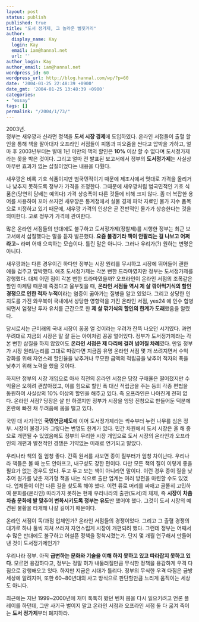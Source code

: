 ```yaml
---
layout: post
status: publish
published: true
title: "도서 정가제, 그 놀라운 뻘짓거리"
author:
  display_name: Kay
  login: Kay
  email: iam@hannal.net
  url: ''
author_login: Kay
author_email: iam@hannal.net
wordpress_id: 60
wordpress_url: http://blog.hannal.com/wp/?p=60
date: '2004-01-25 22:48:39 +0900'
date_gmt: '2004-01-25 13:48:39 +0900'
categories:
- "essay"
tags: []
permalink: "/2004/1/73/"
---
```

<p>2003년.<br />
정부는 새우깡과 신라면 정책을 <strong>도서 시장 경제</strong>에 도입하였다. 온라인 서점들이 출혈 할인을 통해 책을 팔아대자 오프라인 서점들이 피똥과 피오줌을 싼다고 압박을 가하고, 얼마 후 2003년부터는 발매 1년 미만의 책의 할인은 <strong>10%</strong> 이상 할 수 없다며 도서정가제라는 못을 박은 것이다. 그리고 얼마 전 발표된 보고서에서 정부의 <strong>도서정가제</strong>는 사실상 아무런 효과가 없는 삽질이었다는 내용을 다뤘다.</p>
<p>새우깡은 비록 기호 식품이지만 범국민적이기 때문에 제조사에서 멋대로 가격을 올리거나 낮추지 못하도록 정부가 가격을 조정한다. 그때문에 새우깡처럼 범국민적인 기호 식품은(당연히 담배는 예외다) 가격 상승폭이 다른 것들에 비해 크지 않다. 좀 더 복잡한 용어를 사용하여 꼬아 쓰자면 새우깡은 통계청에서 실물 경제 파악 자료인 물가 지수 품목으로 지정하고 있기 때문에, 새우깡 가격의 인상은 곧 전반적인 물가가 상승한다는 것을 의미한다. 고로 정부가 가격에 관여한다.</p>
<p>많은 온라인 서점들의 반대에도 불구하고 도서정가제(정찰제)를 시행한 정부는 최근 보고서에서 삽질했다는 말을 듣자 발끈했다. <strong>요즘 불경기라 책이 안팔리는 걸 나보고 어쩌라고~</strong> 라며 어깨 으쓱하는 모습이다. 틀린 말은 아니다. 그러나 우리가(?) 원하는 변명은 아니다.</p>
<p>새우깡과는 다른 경우이긴 하다만 정부는 시장 원리를 무시하고 시장에 뛰어들어 괜한 애들 겁주고 압박했다. 애초 도서정가제는 각본 뻔한 드라마였지만 정부는 도서정가제를 강행했다. 대체 어떤 점이 각본 뻔한 드라마였을까? 오프라인이 온라인 서점의 조폭같은 할인 마케팅 때문에 죽겠다고 울부짖을 때, <strong>온라인 서점들 역시 제 살 깎아먹기식의 할인 경쟁으로 인한 적자 누적</strong>이라는 염증이 곪아가는 질병을 알고 있었다. 그리고 상당한 인지도를 가진 와우북이 국내에서 상당한 영향력을 가진 온라인 서점, yes24 에 인수 합병 되면서 엄청난 투자 유치를 근간으로 한 <strong>제 살 깎기식의 할인의 한계가 도래</strong>했음을 알렸다.</p>
<p>당시로서는 근미래의 국내 시장이 꽁꽁 얼 것이라는 우려가 잔뜩 나오던 시기였다. 과연 우려대로 지금의 시장은 말 잘 듣는 아이처럼 꽁꽁 얼어있다. 정부가 도서정가제라는 각본 뻔한 삽질을 하지 않았어도 <strong>온라인 서점은 제 다리에 걸려 넘어질 차례</strong>였다. 만일 정부가 시장 원리/논리를 그대로 따랐다면 지금쯤 유명 온라인 서점 몇 개 쓰려지면서 수익 강화를 위해 자연스레 할인율을 낮추거나 무모한 금액의 적립금을 낮추어 적자의 폭을 낮추기 위해 노력을 했을 것이다.</p>
<p>하지만 정부의 시장 개입으로 아사 직전의 온라인 서점은 당장 구매율은 떨어졌지만 수익율은 오히려 괜찮아졌고, 이를 힘으로 할인 폭 대신 적립금을 주는 등의 각종 편법을 동원하여 사실상의 10% 이상의 할인을 해주고 있다. 즉 오프라인은 나아진게 전혀 없다. 온라인 서점? 당장은 살 만 하겠지만 정부가 시장을 엉망 진창으로 만들어둔 덕분에 혼란에 빠진 채 두려움에 몸을 떨고 있다.</p>
<p>국민 대 사기극인 <strong>국민연금제도</strong>에 이어 도서정가제라는 싹수부터 누런 나무를 심은 정부. 시장이 불경기라 그렇다는 변명도 한계가 있다. 민간 차원에서 도서 시장은 올 해 중으로 개편될 수 있었음에도 정부의 무리한 시장 개입으로 도서 시장의 온라인과 오프라인의 개편과 발전적인 경쟁은 기약없는 미래로 연기되고 말았다.</p>
<p>우리나라 책의 질 엄청 좋다. 간혹 원서를 사보면 종이 질부터가 엄청 차이난다. 우리나라 책들은 볼 때 눈도 안아프고, 내구성도 강한 편이다. 다만 모든 책의 질이 이렇게 좋을 필요가 없는 경우도 있다. 두고 두고 보는 책이 아니라면 말이다. 이런 경우 종이 질을 낮추어 원가를 낮춘 저가형 책을 내는 식으로 출판 업계는 여러 방편을 마련할 수도 있었다. 업체들이 이런 다른 길을 찾도록 해야 했다. 이런 류로 머리를 싸매고 골똘히 고민하여 문화를(온라인) 따라가지 못하는 현재 우리나라의 출판(도서)의 체제, 즉 <strong>시장이 차츰 차츰 문화에 발 맞추어 변화시키도록 정부는 유도</strong>만 했어야 했다. 그것이 도서 시장의 예견된 불황을 타개해 나갈 길이기 때문이다.</p>
<p>온라인 서점이 독/과점 업체인가? 온라인 서점들의 경쟁이었다. 그리고 그 출혈 경쟁의 대가로 하나 둘씩 지쳐 쓰러져 자연스럽게 시장이 개편되려 했다. 그런데 정부는 어째서 수 많은 반대에도 불구하고 어설픈 정책을 정착시켰는가. 단지 몇 개월 연구해서 만들어낸 것이 도서정가제인가?</p>
<p>우리나라 정부. 아직 <strong>급변하는 문화와 기술을 이해 하지 못하고 있고 따라잡지 못하고 있다</strong>. 모르면 용감하다고, 정부는 정말 혀가 내둘러질만큼 무식한 정책을 용감하게 우격 다짐으로 강행해오고 있다. 하지만 지금은 시대가 틀리다. 정부의 무식한 우격 다짐은 금방 세상에 알려지며, 또한 60~80년대의 사고 방식으로 판단할만큼 느리게 움직이는 세상도 아니다.</p>
<p>최근에는 지난 1999~2000년에 재미 톡톡히 봤던 벤처 붐을 다시 일으키려고 언론 플레이를 하던데, 그딴 사기극 벌이지 말고 온라인 서점과 오프라인 서점 둘 다 굶겨 죽이는 <strong>도서 정가제</strong>부터 폐지하라.</p>
